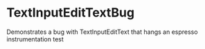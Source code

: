# TextInputEditTextBug
Demonstrates a bug with TextInputEditText that hangs an espresso instrumentation test
